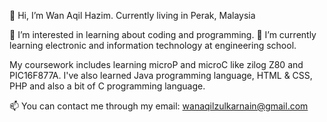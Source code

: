 👋 Hi, I’m Wan Aqil Hazim. 
Currently living in Perak, Malaysia

👀 I’m interested in learning about coding and programming.
🌱 I’m currently learning electronic and information technology at engineering school.

My coursework includes learning microP and microC like zilog Z80 and PIC16F877A.
I've also learned Java programming language, HTML & CSS, PHP and also a bit of C programming language.

📫 You can contact me through my email: wanaqilzulkarnain@gmail.com

<!---
MrMidnightSnow/MrMidnightSnow is a ✨ special ✨ repository because its `README.md` (this file) appears on your GitHub profile.
You can click the Preview link to take a look at your changes.
--->
